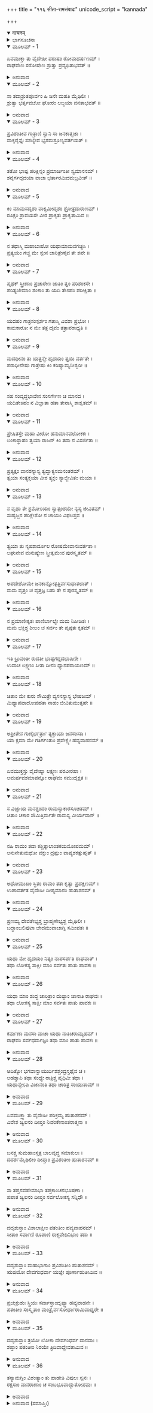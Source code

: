 +++
title = "११६ सीता-रामसंवादः"
unicode_script = "kannada"

+++
<details open><summary>वाचनम्</summary>

<div class="audioEmbed"  caption="श्रीराम-हरिसीताराममूर्ति-घनपाठिभ्यां वचनम्" src="https://archive.org/download/Ramayana-recitation-Sriram-harisItArAmamUrti-Ghanapaati-v2/Kanda_6/Kanda_6_YK-116-Seetha_s_taunting_reply_to_Rama_0.mp3"></div>
</details>



<details><summary>ಭಾಗಸೂಚನಾ</summary>

ಸೀತೆಯು ಶ್ರೀರಾಮನಿಗೆ ನಿಂದಾಪೂರ್ವಕ ಉತ್ತರಕೊಟ್ಟು, ತನ್ನ ಸತೀತ್ವವನ್ನು ಸಿದ್ಧಪಡಿಸಲು  ಅಗ್ನಿಯಲ್ಲಿ ಪ್ರವೇಶಿಸಿದುದು
</details>

<details open><summary>ಮೂಲಮ್ - 1</summary>

ಏವಮುಕ್ತಾ ತು ವೈದೇಹೀ ಪರುಷಂ ರೋಮಹರ್ಷಣಮ್ ।  
ರಾಘವೇಣ ಸರೋಷೇಣ ಶ್ರುತ್ವಾ ಪ್ರವ್ಯಥಿತಾಭವತ್ ॥
</details>

<details><summary>ಅನುವಾದ</summary>

ಶ್ರೀರಾಮನು ರೋಷಗೊಂಡು ಹೇಳಿದ ಅತಿ ಕಠೋರವೂ, ಮೈನವಿರೇಳಿಸುವಂತಹ ಮಾತುಗಳನ್ನು ಕೇಳಿದಾಗ ವಿದೇಹ ಕುಮಾರೀ ಸೀತೆಯ ಮನಸ್ಸಿನಲ್ಲಿ ಅತ್ಯಂತ ದುಃಖವಾಯಿತು.॥1॥
</details>

<details open><summary>ಮೂಲಮ್ - 2</summary>

ಸಾ ತದಾಶ್ರುತಪೂರ್ವಂ ಹಿ  ಜನೇ ಮಹತಿ ಮೈಥಿಲೀ ।  
ಶ್ರುತ್ವಾ ಭರ್ತೃವಚೋ ಘೋರಂ ಲಜ್ಜಯಾ ವನತಾಭವತ್ ॥
</details>

<details><summary>ಅನುವಾದ</summary>

ಇಷ್ಟು ದೊಡ್ಡ ಜನಸಮುದಾಯದಲ್ಲಿ ಹಿಂದೆ ಎಂದೂ ಕೇಳದಿರುವ ತನ್ನ ಸ್ವಾಮಿಯು ಹೇಳಿದ ಭಯಂಕರ ಮಾತನ್ನು ಕೇಳಿ ಮಿಥಿಲೇಶಕುಮಾರಿ ಲಜ್ಜೆಯಿಂದ ತಲೆ ತಗ್ಗಿಸಿದಳು.॥2॥
</details>

<details open><summary>ಮೂಲಮ್ - 3</summary>

ಪ್ರವಿಶಂತೀವ ಗಾತ್ರಾಣಿ ಸ್ವಾನಿ ಸಾ ಜನಕಾತ್ಮಜಾ ।  
ವಾಕ್ಶರೈಸ್ತೈಃ ಸಶಲ್ಯೇವ ಭೃಶಮಶ್ರೂಣ್ಯವರ್ತಯತ್ ॥
</details>

<details><summary>ಅನುವಾದ</summary>

ಆ ವಾಗ್ಬಾಣಗಳಿಂದ ಪೀಡಿತಳಾದ ಜನಕಕಿಶೋರೀ ತನ್ನ ಅಂಗಾಂಗಳಲ್ಲೇ ಹುದುಗಿಹೋದಳು. ಆಕೆಯ ಕಣ್ಣುಗಳಿಂದ ಧಾರಾಕಾರವಾಗಿ ಕಂಬನಿ ಹರಿಯಿತು.॥3॥
</details>

<details open><summary>ಮೂಲಮ್ - 4</summary>

ತತೋ ಭಾಷ್ಪ ಪರಿಕ್ಲಿನ್ನಂ ಪ್ರಮಾರ್ಜಂತೀ ಸ್ವಮಾನನಮ್ ।  
ಶನೈರ್ಗದ್ಗದಯಾ ವಾಚಾ ಭರ್ತಾರಮಿದಮಬ್ರವೀತ್ ॥
</details>

<details><summary>ಅನುವಾದ</summary>

ಕಂಬನಿಗಳಿಂದ ನೆನೆದ ತನ್ನ ಮುಖವನ್ನು ಸೆರಗಿನಿಂದ ಒರೆಸಿಕೊಳ್ಳುತ್ತಾ ಅವಳು ನಿಧಾನವಾಗಿ ಗದ್ಗದಿತ ವಾಣಿಯಿಂದ ತನ್ನ ಪತಿಯಲ್ಲಿ ಹೀಗೆ ಹೇಳಿದಳು.॥4॥
</details>

<details open><summary>ಮೂಲಮ್ - 5</summary>

ಕಿಂ ಮಾಮಸದೃಶಂ ವಾಕ್ಯಮೀದೃಶಂ ಶ್ರೋತ್ರದಾರುಣಮ್ ।  
ರೂಕ್ಷಂ ಶ್ರಾವಯಸೇ ವೀರ ಪ್ರಾಕೃತಃ ಪ್ರಾಕೃತಾಮಿವ ॥
</details>

<details><summary>ಅನುವಾದ</summary>

ವೀರನೇ! ಇಂತಹ ಕಠೋರ, ಅನುಚಿತ, ಕರ್ಣಕರ್ಕಶ, ಒಣಮಾತುಗಳನ್ನು ನೀವು ನನಗೆ ಏಕೆ ಹೇಳುತ್ತಿರುವಿರಿ? ಯಾವನಾದರೂ ಕೀಳಾದ ಮನುಷ್ಯನು ಸಂಸ್ಕಾರ ಹೀನಳಾದ ಸ್ತ್ರೀಯಲ್ಲಿಯೂ ಹೇಳಲು ಯೋಗ್ಯವಲ್ಲದ ಮಾತುಗಳನ್ನು ಹೇಳುತ್ತಿರುವಿರಲ್ಲ ಏಕೆ.॥5॥
</details>

<details open><summary>ಮೂಲಮ್ - 6</summary>

ನ ತಥಾಸ್ಮಿ ಮಹಾಬಾಹೋ ಯಥಾಮಾಮವಗಚ್ಛಸಿ ।  
ಪ್ರತ್ಯಯಂ ಗಚ್ಚ ಮೇ ಸ್ವೇನ ಚಾರಿತ್ರೇಣೈವ ತೇ ಶಪೇ ॥
</details>

<details><summary>ಅನುವಾದ</summary>

ಮಹಾಬಾಹೋ! ನೀವು ನನ್ನನ್ನು ಈಗ ತಿಳಿಯುವಂತೆ ನಾನಿಲ್ಲ. ನನ್ನ ಮೇಲೆ ವಿಶ್ವಾಸವಿಡಿರಿ. ನಾನು ನನ್ನ ಸದಾಚಾರದ ಮೇಲೆ ಆಣೆಯಿಟ್ಟು ಹೇಳುತ್ತೇನೆ. ನಾನು ಸಂದೇಹಪಡಲು ಯೋಗ್ಯಳಾಗಿಲ್ಲ.॥6॥
</details>

<details open><summary>ಮೂಲಮ್ - 7</summary>

ಪೃಥಕ್ ಸ್ತ್ರೀಣಾಂ ಪ್ರಚಾರೇಣ ಜಾತಿಂ ತ್ವಂ ಪರಿಶಂಕಸೇ ।  
ಪರಿತ್ಯಜೇಮಾಂ ಶಂಕಾಂ ತು ಯದಿ ತೇಽಹಂ ಪರೀಕ್ಷಿತಾ ॥
</details>

<details><summary>ಅನುವಾದ</summary>

ಅಸಭ್ಯ ಸ್ತ್ರೀಯರ ಆಚರಣೆಯನ್ನೇ ನೋಡಿ, ನೀನು ಸೀಜಾತಿಯನ್ನೇ ಸಂಶಯ ದೃಷ್ಟಿಯಿಂದ ನೋಡುವುದು ಉಚಿತವಲ್ಲ. ನೀವು ನನ್ನನ್ನು ಚೆನ್ನಾಗಿ ಪರೀಕ್ಷಿಸಿದ್ದರೆ, ನಿಮ್ಮ ಸಂದೇಹವನ್ನು ಮನಸ್ಸಿನಿಂದ ತೆಗೆದು ಹಾಕಿ.॥7॥
</details>

<details open><summary>ಮೂಲಮ್ - 8</summary>

ಯದಹಂ ಗಾತ್ರಸಂಸ್ಪರ್ಶಂ ಗತಾಸ್ಮಿ ವಿವಶಾ ಪ್ರಭೋ ।  
ಕಾಮಕಾರೋ ನ ಮೇ ತತ್ರ ದೈವಂ ತತ್ರಾಪರಾಧ್ಯತಿ ॥
</details>

<details><summary>ಅನುವಾದ</summary>

ಪ್ರಭೋ! ರಾವಣನ ಶರೀರಕ್ಕೆ ನನ್ನ ಶರೀರದ ಸ್ಪರ್ಶವಾದುದು ನನ್ನ ವಿವಶತೆಯೇ ಕಾರಣವಾಗಿದೆ. ನಾನು ಸ್ವೇಚ್ಛೆಯಿಂದ ಹೀಗೆ ಮಾಡಿರಲಿಲ್ಲ. ಇದರಲ್ಲಿ ನನ್ನ ದುರ್ಭಾಗ್ಯದ್ದೇ ದೋಷವಾಗಿದೆ.॥8॥
</details>

<details open><summary>ಮೂಲಮ್ - 9</summary>

ಮದಧೀನಂ ತು ಯತ್ತನ್ಮೇ ಹೃದಯಂ ತ್ವಯಿ ವರ್ತತೇ ।  
ಪರಾಧೀನೇಷು ಗಾತ್ರೇಷು ಕಿಂ ಕರಿಷ್ಯಾಮ್ಯನೀಶ್ವರೀ ॥
</details>

<details><summary>ಅನುವಾದ</summary>

ನನ್ನ ಅಧೀನದಲ್ಲಿರುವ ನನ್ನ ಹೃದಯ ಸದಾ ನಿಮ್ಮಲ್ಲೇ ನೆಲೆಗೊಂಡಿತ್ತು. (ಅದರಮೇಲೆ ಬೇರೆ ಯಾರೂ ಅಧಿಕಾರ ನಡೆಸಲಾರರು) ಆದರೂ ನನ್ನ ಶರೀರ ಪರಾಧೀನವಾಗಿತ್ತು. ಅದನ್ನು ಬೇರೆಯವರು ಸ್ಪರ್ಶಿಸಿದರೆ ವಿವಶಳಾದ ಅಬಲೆಯಾದ ನಾನು ಏನು ಮಾಡಬಲ್ಲೆ.॥9॥
</details>

<details open><summary>ಮೂಲಮ್ - 10</summary>

ಸಹ ಸಂವೃದ್ಧಭಾವೇನ ಸಂಸರ್ಗೇಣ ಚ ಮಾನದ ।  
ಯದಿತೇಽಹಂ ನ ವಿಜ್ಞಾತಾ ಹತಾ ತೇನಾಸ್ಮಿ ಶಾಶ್ವತಮ್ ॥
</details>

<details><summary>ಅನುವಾದ</summary>

ಇತರರಿಗೆ ಮಾನಕೊಡುವ ಪ್ರಾಣನಾಥನೇ! ನಮ್ಮಿಬ್ಬರ ಪರಸ್ಪರ ಅನುರಾಗವು ದಿನೇ ದಿನೇ ಹೆಚ್ಚುತ್ತಲೇ ಇತ್ತು. ನಾವಿಬ್ಬರೂ ಜೊತೆ ಜೊತೆಯಲ್ಲೇ ಇದ್ದೆವು. ಹೀಗಿದ್ದರೂ ನೀವು ನನ್ನನ್ನು ಚೆನ್ನಾಗಿ ತಿಳಿಯದಿದ್ದರೆ ನಾನು ಶಾಶ್ವತವಾಗಿ ಸತ್ತು ಹೋದಂತೆಯೇ ಸರಿ.॥10॥
</details>

<details open><summary>ಮೂಲಮ್ - 11</summary>

ಪ್ರೇಷಿತಸ್ತೇ ಮಹಾ ವೀರೋ ಹನುಮಾನವಲೋಕಕಃ ।  
ಲಂಕಾಸ್ಥಾಹಂ ತ್ವಯಾ ರಾಜನ್ ಕಿಂ ತದಾ ನ ವಿಸರ್ಜಿತಾ ॥
</details>

<details><summary>ಅನುವಾದ</summary>

ಮಹಾರಾಜರೇ! ಲಂಕೆಗೆ ನನ್ನನ್ನು ನೋಡಲು ನೀವು ಮಹಾವೀರ ಹನುಮಂತನನ್ನು ಕಳಿಸಿಕೊಟ್ಟಾಗಲೇ ನನ್ನನ್ನು ಏಕೆ ತ್ಯಜಿಸಲಿಲ್ಲ.॥11॥
</details>

<details open><summary>ಮೂಲಮ್ - 12</summary>

ಪ್ರತ್ಯಕ್ಷಂ ವಾನರಸ್ಯಾಸ್ಯ ತ್ವದ್ವಾಕ್ಯಸಮನಂತರಮ್ ।  
ತ್ವಯಾ ಸಂತ್ಯಕ್ತಯಾ ವೀರ ತ್ಯಕ್ತಂ ಸ್ಯಾಜ್ಜೀವಿತಂ ಮಯಾ ॥
</details>

<details><summary>ಅನುವಾದ</summary>

ಆಗ ವಾನರವೀರ ಹನುಮಂತನ ಮುಖದಿಂದ ನೀವು ತ್ಯಜಿಸಿದ ಮಾತನ್ನು ಕೇಳಿ ಕೂಡಲೇ ಅವನ ಮುಂದೆಯೇ ನಾನು ನನ್ನ ಪ್ರಾಣಗಳನ್ನು ತ್ಯಜಿಸಿಬಿಡುತ್ತಿದೆ.॥12॥
</details>

<details open><summary>ಮೂಲಮ್ - 13</summary>

ನ ವೃಥಾ ತೇ ಶ್ರಮೋಽಯಂ ಸ್ಯಾತ್ಸಂಶಯೇ ನ್ಯಸ್ಯ ಜೀವಿತಮ್ ।  
ಸುಹೃಜ್ಜನ ಪರಿಕ್ಲೇಶೋ ನ ಚಾಯಂ ವಿಫಲಸ್ತವ ॥
</details>

<details><summary>ಅನುವಾದ</summary>

ಮತ್ತೆ ಹೀಗೆ ತನ್ನ ಜೀವನವನ್ನು ಸಂಕಟಕ್ಕೊಡ್ಡಿ ನಿಮಗೆ ಯುದ್ಧಾದಿ ವ್ಯರ್ಥ ಪರಿಶ್ರಮ ಮಾಡಬೇಕಾಗಿರಲಿಲ್ಲ ಹಾಗೂ ನಿಮ್ಮ ಈ ಮಿತ್ರರೂ ಕೂಡ ಅಕಾರಣವಾಗಿ ಕಷ್ಟಪಡುತ್ತಿರಲಿಲ್ಲ.॥13॥
</details>

<details open><summary>ಮೂಲಮ್ - 14</summary>

ತ್ವಯಾ ತು ನೃಪಶಾರ್ದೂಲ ರೋಷಮೇವಾನುವರ್ತತಾ ।  
ಲಘುನೇವ ಮನುಷ್ಯೇಣ ಸ್ತ್ರೀತ್ವಮೇವ ಪುರಸ್ಕೃತಮ್ ॥
</details>

<details><summary>ಅನುವಾದ</summary>

ನೃಪಶ್ರೇಷ್ಠನೇ! ಕೋಪವನ್ನೇ ಅನುಸರಿಸುತ್ತಿರುವ ನೀವು ಪಾಮರನಾದ ಮನುಷ್ಯನಂತೆ ಸಾಧಾರಣ ಸ್ತ್ರೀಯೊಬ್ಬಳ ಚಾಪಲ್ಯವನ್ನೇ ಪುರಸ್ಕರಿಸುತ್ತಿರುವಿರಲ್ಲ.॥14॥
</details>

<details open><summary>ಮೂಲಮ್ - 15</summary>

ಅಪದೇಶೋಮೇ  ಜನಕಾನ್ನೋತ್ಪತ್ತಿರ್ವಸುಧಾತಲಾತ್ ।  
ಮಮ ವೃತ್ತಂ ಚ ವೃತ್ತಜ್ಞ ಬಹು ತೇ ನ ಪುರಸ್ಕೃತಮ್ ॥
</details>

<details><summary>ಅನುವಾದ</summary>

ಸದಾಚಾರವನ್ನು ತಿಳಿದಿರುವವನೇ! ಯಜ್ಞಭೂಮಿಯಲ್ಲಿ ನಾನು ಜನಕನಿಗೆ ದೊರೆತ ಕಾರಣ ನಾನು ಜಾನಕಿ ಎಂಬ ಹೆಸರನ್ನು ಪಡೆದಿದ್ದೇನೆ. ವಾಸ್ತವವಾಗಿ ನಾನು ಭೂಮಿಯಿಂದ ಹುಟ್ಟಿದವಳು. ಅಯೋನಿಜೆ. ಮಾನವ ಜಾತಿಗಿಂತಲೂ ವಿಲಕ್ಷಣವಾಗಿ ಹುಟ್ಟಿದವಳು. ಅಂತೆಯೇ ನನ್ನ ಚಾರಿತ್ರ್ಯವೂ ವಿಲಕ್ಷಣವಾದುದು, ದಿವ್ಯವಾದುದು. ಇದ್ಯಾವುದನ್ನು ನೀನು ಪುರಸ್ಕರಿಸುತ್ತಿಲ್ಲವಲ್ಲ.॥15॥
</details>

<details open><summary>ಮೂಲಮ್ - 16</summary>

ನ ಪ್ರಮಾಣೀಕೃತಃ ಪಾಣಿರ್ಬಾಲ್ಯೇ ಮಮ ನಿಪೀಡಿತಃ ।  
ಮಮ ಭಕ್ತಿಶ್ಚ ಶೀಲಂ ಚ ಸರ್ವಂ ತೇ ಪೃಷ್ಠತಃ ಕೃತಮ್ ॥
</details>

<details><summary>ಅನುವಾದ</summary>

ಬಾಲ್ಯದಲ್ಲೇ ನೀವು ನನ್ನ ಪಾಣಿಗ್ರಹಣ ಮಾಡಿದಿರಿ, ಇದರ ಕಡೆಗೂ ಗಮನಕೊಡಲಿಲ್ಲ. ನಿಮ್ಮ ಕುರಿತು ನನ್ನ ಹೃದಯದಲ್ಲಿ ಭಕ್ತಿ, ನನ್ನಲ್ಲಿರುವ ಶೀಲ ಇವೆಲ್ಲವನ್ನು ಹಿಂದೆ ತಳ್ಳಿ, ಒಮ್ಮೆಲೇ ಮರೆತುಬಿಟ್ಟಿರಿ.॥16॥
</details>

<details open><summary>ಮೂಲಮ್ - 17</summary>

ಇತಿ ಬ್ರುವಂತೀ ರುದತೀ ಭಾಷ್ಪಗದ್ಗದಭಾಷಿಣೀ ।  
ಉವಾಚ ಲಕ್ಷ್ಮಣಂ ಸೀತಾ ದೀನಂ ಧ್ಯಾನಪರಾಯಣಮ್ ॥
</details>

<details><summary>ಅನುವಾದ</summary>

ಇಷ್ಟು ಹೇಳುತ್ತಾ-ಹೇಳುತ್ತಾ ಸೀತೆಯ ಗಂಟಲು ಕಟ್ಟಿಕೊಂಡಿತು. ಅವಳು ಅಳುತ್ತಾ ಕಣ್ಣೀರು ಸುರಿಸುತ್ತಾ, ದುಃಖಿತನಾಗಿ ಹಾಗೂ ಚಿಂತಾಮಗ್ನನಾಗಿ ಕುಳಿತಿರುವ ಲಕ್ಷ್ಮಣನಲ್ಲಿ ಗದ್ಗದಿತಳಾಗಿ ನುಡಿದಳು.॥17॥
</details>

<details open><summary>ಮೂಲಮ್ - 18</summary>

ಚಿತಾಂ ಮೇ ಕುರು ಸೌಮಿತ್ರೇ ವ್ಯಸನಸ್ಯಾಸ್ಯ ಭೇಷಜಮ್ ।  
ಮಿಥ್ಯಾಪವಾದೋಪಹತಾ ನಾಹಂ ಜೀವಿತುಮುತ್ಸಹೇ ॥
</details>

<details><summary>ಅನುವಾದ</summary>

ಸುಮಿತ್ರಾನಂದನ! ನನಗಾಗಿ ಚಿತೆಯನ್ನು ರಚಿಸು. ನನ್ನ ದುಃಖಕ್ಕೆ ಇದೇ ಮದ್ದಾಗಿದೆ. ಮಿಥ್ಯಾ ಕಲಂಕದಿಂದ ಕಳಂಕಿತಳಾಗಿ ನಾನು ಬದುಕಿರಲಾರೆ.॥18॥
</details>

<details open><summary>ಮೂಲಮ್ - 19</summary>

ಅಪ್ರೀತೇನ ಗುಣೈರ್ಭರ್ತ್ರಾ ತ್ಯಕ್ತಾಯಾ ಜನಸಂಸದಿ ।  
ಯಾ ಕ್ಷಮಾ ಮೇ ಗತಿರ್ಗಂತುಂ ಪ್ರವೇಕ್ಷ್ಯೇ ಹವ್ಯವಾಹನಮ್ ॥
</details>

<details><summary>ಅನುವಾದ</summary>

ನನ್ನ ಸ್ವಾಮಿ ನನ್ನ ಗುಣಗಳಿಂದ ಪ್ರಸನ್ನನಾಗಿಲ್ಲ. ಇವರು ತುಂಬಿದ ಸಭೆಯಲ್ಲಿ ನನ್ನನ್ನು ಪರಿತ್ಯಜಿಸಿದರು. ಇಂತಹ ಸ್ಥಿತಿಯಲ್ಲಿ ನನಗೆ ಉಚಿತವಾದ ಮಾರ್ಗದಲ್ಲಿ ನಡೆಯಲ್ಲಿ ನಾನು ಅಗ್ನಿಪ್ರವೇಶ ಮಾಡುವೆನು.॥19॥
</details>

<details open><summary>ಮೂಲಮ್ - 20</summary>

ಏವಮುಕ್ತಸ್ತು ವೈದೇಹ್ಯಾ ಲಕ್ಷ್ಮಣಃ ಪರವೀರಹಾ ।  
ಅಮರ್ಷವಶಮಾಪನ್ನೋ ರಾಘವಂ ಸಮುದೈಕ್ಷತ ॥
</details>

<details><summary>ಅನುವಾದ</summary>

ವಿದೇಹನಂದಿನಿಯು ಹೀಗೆ ಹೇಳಿದಾಗ ಶತ್ರುವೀರರನ್ನು ಸಂಹರಿಸುವ ಲಕ್ಷ್ಮಣನು ಕ್ರೋಧಾ ವಿಷ್ಟನಾಗಿ ಶ್ರೀರಾಮಚಂದ್ರನ ಕಡೆಗೆ ನೋಡಿದನು. (ಸೀತೆಯ ಆ ಅಪಮಾನವನ್ನು ಅವನಿಂದ ಸಹಿಸಲಾಗಲಿಲ್ಲ..॥20॥
</details>

<details open><summary>ಮೂಲಮ್ - 21</summary>

ಸ ವಿಜ್ಞಾಯ ಮನಶ್ಛಂದಂ ರಾಮಸ್ಯಾಕಾರಸೂಚಿತಮ್ ।  
ಚಿತಾಂ ಚಕಾರ ಸೌಮಿತ್ರಿರ್ಮತೇ ರಾಮಸ್ಯ ವೀರ್ಯವಾನ್ ॥
</details>

<details><summary>ಅನುವಾದ</summary>

ಆದರೆ ಶ್ರೀರಾಮನ ಮುಖಭಾವದಿಂದಲೇ ಅವನ ಹಾರ್ದಿಕ ಅಭಿಪ್ರಾಯವನ್ನು ತಿಳಿದ ಸೌಮಿತ್ರಿಯು ಅವನ ಸಮ್ಮತಿಯಿಂದಲೇ ಚಿತೆಯನ್ನು ಸಿದ್ಧಪಡಿಸಿದನು.॥21॥
</details>

<details open><summary>ಮೂಲಮ್ - 22</summary>

ನಹಿ ರಾಮಂ ತದಾ ಕಶ್ಚಿತ್ಕಾಲಾಂತಕಯಮೋಪಮಮ್ ।  
ಅನುನೇತುಮಥೋ ವಕ್ತುಂ ದ್ರಷ್ಟುಂ ವಾಪ್ಯಶಕತ್ಸುಹೃತ್ ॥
</details>

<details><summary>ಅನುವಾದ</summary>

ಆಗ ಶ್ರೀರಾಮನು ಪ್ರಳಯಕಾಲದ ಸಂಹಾರಕಾರೀ ಯಮ ರಾಜನಂತೆ ಜನರ ಮನಸ್ಸಿನಲ್ಲಿ ಭಯವನ್ನುಂಟುಮಾಡುತ್ತಿದ್ದನು. ಅವನ ಯಾವ ಮಿತ್ರನೂ ಕೂಡ ಅವನನ್ನು ಸಮಜಾಯಿಸಲು, ಏನಾದರೂ ಹೇಳಲು, ಅಥವಾ ಅವನ ಕಡೆಗೆ ನೋಡುವುದಕ್ಕೂ ಸಾಹಸ ಮಾಡದಾದರು.॥22॥
</details>

<details open><summary>ಮೂಲಮ್ - 23</summary>

ಅಧೋಮುಖಂ ಸ್ಥಿತಂ ರಾಮಂ ತತಃ ಕೃತ್ವಾ ಪ್ರದಕ್ಷಿಣಮ್ ।  
ಉಪಾವರ್ತತ ವೈದೇಹೀ ದೀಪ್ಯಮಾನಂ ಹುತಾಶನಮ್ ॥
</details>

<details><summary>ಅನುವಾದ</summary>

ಭಗವಾನ್ ಶ್ರೀರಾಮನು ತಲೆ ತಗ್ಗಿಸಿ ನಿಂತಿದ್ದನು. ಅದೇ ಸ್ಥಿತಿಯಲ್ಲಿ ಸೀತೆಯು ಅವನಿಗೆ ಪ್ರದಕ್ಷಿಣೆ ಬಂದು, ಬಳಿಕ ಪ್ರಜ್ವಲಿತ ಅಗ್ನಿಯ ಬಳಿಗೆ ನಡೆದಳು.॥23॥
</details>

<details open><summary>ಮೂಲಮ್ - 24</summary>

ಪ್ರಣಮ್ಯ ದೇವತೇಭ್ಯಶ್ಚ ಬ್ರಾಹ್ಮಣೇಭ್ಯಶ್ಚ ಮೈಥಿಲೀ ।  
ಬದ್ಧಾಂಜಲಿಪುಟಾ ಚೇದಮುವಾಚಾಗ್ನಿ ಸಮೀಪತಃ ॥
</details>

<details><summary>ಅನುವಾದ</summary>

ಅಲ್ಲಿ ದೇವತೆಗಳಿಗೆ, ಬ್ರಾಹ್ಮಣರಿಗೆ ನಮಸ್ಕಾರ ಮಾಡಿ ಮಿಥಿಲೇಶ ಕುಮಾರಿಯು ಕೈಮುಗಿದುಕೊಂಡು ಯಜ್ಞನಾರಾಯಣರಲ್ಲಿ ಹೀಗೆ ಪ್ರಾರ್ಥಿಸಿದಳು.॥24॥
</details>

<details open><summary>ಮೂಲಮ್ - 25</summary>

ಯಥಾ ಮೇ ಹೃದಯಂ ನಿತ್ಯಂ ನಾಪಸರ್ಪತಿ ರಾಘವಾತ್ ।  
ತಥಾ ಲೋಕಸ್ಯ ಸಾಕ್ಷೀ ಮಾಂ ಸರ್ವತಃ ಪಾತು ಪಾವಕಃ ॥
</details>

<details><summary>ಅನುವಾದ</summary>

ನನ್ನ ಹೃದಯ ಎಂದೂ ಒಂದು ಕ್ಷಣವಾದರೂ ಶ್ರೀರಘುನಾಥನಿಂದ ದೂರವಾಗದಿದ್ದರೆ ಸಮಸ್ತ ಜಗತ್ತಿನ ಸಾಕ್ಷಿ ಅಗ್ನಿದೇವನೇ ನನ್ನನ್ನು ರಕ್ಷಿಸು.॥25॥
</details>

<details open><summary>ಮೂಲಮ್ - 26</summary>

ಯಥಾ ಮಾಂ ಶುದ್ಧ ಚಾರಿತ್ರಾಂ ದುಷ್ಟಾಂ ಜಾನಾತಿ ರಾಘವಃ ।  
ತಥಾ ಲೋಕಸ್ಯ ಸಾಕ್ಷೀ ಮಾಂ ಸರ್ವತಃ ಪಾತು ಪಾವಕಃ ॥
</details>

<details><summary>ಅನುವಾದ</summary>

ಶ್ರೀರಾಮನು ಭಾವಿಸಿರುವಂತೆ ನಾನು ದೂಷಿತ ಳಾಗಿರದೆ ಶುದ್ಧಚಾರಿತ್ರ್ಯವುಳ್ಳವಳಾಗಿದ್ದರೆ ಲೋಕಸಾಕ್ಷಿಯಾದ ಅಗ್ನಿದೇವನು ನನ್ನನ್ನು ಸರ್ವರೀತಿಗಳಲ್ಲಿ ರಕ್ಷಿಸಲಿ.॥26॥
</details>

<details open><summary>ಮೂಲಮ್ - 27</summary>

ಕರ್ಮಣಾ ಮನಸಾ ವಾಚಾ ಯಥಾ ನಾತಿಚರಾಮ್ಯಹಮ್ ।  
ರಾಘವಂ ಸರ್ವಧರ್ಮಜ್ಞಂ ತಥಾ ಮಾಂ ಪಾತು ಪಾವಕಃ ॥
</details>

<details><summary>ಅನುವಾದ</summary>

ನಾನು ಮನಸ್ಸು, ವಾಣಿ, ಕ್ರಿಯೆಯಿಂದ ಎಂದಿಗೂ ಧರ್ಮಜ್ಞ ಶ್ರೀರಘುನಾಥನನ್ನು ಅತಿಕ್ರಮಿಸಲಿಲ್ಲವಾದರೆ ಅಗ್ನಿದೇವನೇ ನನ್ನನ್ನು ರಕ್ಷಿಸು.॥27॥
</details>

<details open><summary>ಮೂಲಮ್ - 28</summary>

ಆದಿತ್ಯೋ ಭಗವಾನ್ವಾಯುರ್ದಿಶಶ್ಚಂದ್ರಸ್ತಥೈವ ಚ ।  
ಅಹಶ್ಚಾಪಿ ತಥಾ ಸಂಧ್ಯೇ ರಾತ್ರಿಶ್ಚ ಪೃಥಿವೀ ತಥಾ ।  
ಯಥಾನ್ಯೇಽಪಿ ವಿಜಾನಂತಿ ತಥಾ ಚಾರಿತ್ರ ಸಂಯುತಾಮ್ ॥
</details>

<details><summary>ಅನುವಾದ</summary>

ಭಗವಾನ್ ಸೂರ್ಯ, ವಾಯು, ದಿಕ್ಕುಗಳು, ಚಂದ್ರ, ಹಗಲು, ರಾತ್ರೆ, ಎರಡೂ ಸಂಧ್ಯೆಗಳು, ಪೃಥಿವಿದೇವಿ ಹಾಗೂ ಇತರ ದೇವತೆಗಳೂ ಕೂಡ ನಾನು ಶುದ್ಧಚಾರಿತ್ರ್ಯವುಳ್ಳವಳೆಂದು ತಿಳಿದಿದ್ದರೆ ಅಗ್ನಿದೇವನು ನನ್ನನ್ನು ಎಲ್ಲ ರೀತಿಯಿಂದ ರಕ್ಷಿಸಲಿ.॥28॥
</details>

<details open><summary>ಮೂಲಮ್ - 29</summary>

ಏವಮುಕ್ತ್ವಾ ತು ವೈದೇಹೀ ಪರಿಕ್ರಮ್ಯ ಹುತಾಶನಮ್ ।  
ವಿವೇಶ ಜ್ವಲನಂ ದೀಪ್ತಂ ನಿಃಶಂಕೇನಾಂತರಾತ್ಮನಾ ॥
</details>

<details><summary>ಅನುವಾದ</summary>

ಹೀಗೆ ಹೇಳಿ ವೈದೇಹಿಯು ಅಗ್ನಿದೇವನಿಗೆ ಪ್ರದಕ್ಷಣೆ ಮಾಡಿ, ನಿಃಶಂಕವಾದ ಮನಸ್ಸಿನಿಂದ ಆ ಪ್ರಜ್ವಲಿತ ಅಗ್ನಿಯಲ್ಲಿ ಪ್ರವೇಶಿಸಿದಳು.॥29॥
</details>

<details open><summary>ಮೂಲಮ್ - 30</summary>

ಜನಶ್ಚ ಸುಮಹಾಂಸ್ತತ್ರ ಬಾಲವೃದ್ಧ ಸಮಾಕುಲಃ ।  
ದದರ್ಶಮೈಥಿಲೀಂ ದೀಪ್ತಾಂ ಪ್ರವಿಶಂತೀಂ ಹುತಾಶನಮ್ ॥
</details>

<details><summary>ಅನುವಾದ</summary>

ಬಾಲಕರು, ವೃದ್ಧರೂ ತುಂಬಿದ ಅಲ್ಲಿಯ ಮಹಾ ಜನಸಮುದಾಯವು ಆ ದೀಪ್ತಿಮತಿ ಸೀತೆಯು ಉರಿಯುವ ಅಗ್ನಿಯನ್ನು ಪ್ರವೇಶಿಸಿದುದನ್ನು ನೋಡಿದರು.॥30॥
</details>

<details open><summary>ಮೂಲಮ್ - 31</summary>

ಸಾ ತಪ್ತನವಹೇಮಾಭಾ ತಪ್ತಕಾಂಚನಭೂಷಣಾ ।  
ಪಪಾತ ಜ್ವಲನಂ ದೀಪ್ತಂ ಸರ್ವಲೋಕಸ್ಯ ಸನ್ನಿಧೌ ॥
</details>

<details><summary>ಅನುವಾದ</summary>

ಪುಟಕ್ಕೆ ಹಾಕಿದ ಚಿನ್ನದಂತೆ ಕಾಂತಿಯುಳ್ಳ ಸೀತೆಯು, ಶುದ್ಧಗೊಳಿಸಿದ ಚಿನ್ನದ ಆಭರಣಗಳನ್ನು ಧರಿಸಿದ್ದ ಆಕೆಯು ಎಲ್ಲ ಜನರು ಹತ್ತಿರದಿಂದ ನೋಡುನೋಡುತ್ತಾ ಆ ಉರಿಯುವ ಅಗ್ನಿಯಲ್ಲಿ ಹಾರಿದಳು.॥31॥
</details>

<details open><summary>ಮೂಲಮ್ - 32</summary>

ದದೃಶುಸ್ತಾಂ ವಿಶಾಲಾಕ್ಷೀಂ ಪತಂತೀಂ ಹವ್ಯವಾಹನಮ್ ।  
ಸೀತಾಂ ಸರ್ವಾಣಿ ರೂಪಾಣಿ ರುಕ್ಮವೇದಿನಿಭಾಂ ತದಾ ॥
</details>

<details><summary>ಅನುವಾದ</summary>

ಸ್ವರ್ಣನಿರ್ಮಿತ ವೇದಿಯಂತೆ ಕಾಂತಿಯುಳ್ಳ ವಿಶಾಲಲೋಚನೆ ಸೀತಾದೇವಿಯು ಅಗ್ನಿಯಲ್ಲಿ ಬೀಳುತ್ತಿರುವುದನ್ನು ಆಗ ಸಮಸ್ತ ಪ್ರಾಣಿಗಳು ನೋಡಿದರು.॥32॥
</details>

<details open><summary>ಮೂಲಮ್ - 33</summary>

ದದೃಶುಸ್ತಾಂ ಮಹಾಭಾಗಾಂ ಪ್ರವಿಶಂತೀಂ ಹುತಾಶನಮ್ ।  
ಋಷಯೋ ದೇವಗಂಧರ್ವಾ ಯಜ್ಞೇ ಪೂರ್ಣಾಹುತೀಮಿವ ॥
</details>

<details><summary>ಅನುವಾದ</summary>

ಯಜ್ಞದಲ್ಲಿ ಪೂರ್ಣಾಹುತಿಯು ಅಗ್ನಿಯಲ್ಲಿ ಬೀಳುವಂತೆ ಮಹಾಭಾಗಾ ಸೀತೆಯು ಪ್ರಜ್ವಲಿತ ಅಗ್ನಿಯನ್ನು ಪ್ರವೇಶಿಸುವುದನ್ನು ಋಷಿಗಳು, ದೇವತೆಗಳು, ಗಂಧರ್ವರೂ ನೋಡಿದರು.॥33॥
</details>

<details open><summary>ಮೂಲಮ್ - 34</summary>

ಪ್ರಚುಕ್ರುಶುಃ ಸ್ತ್ರಿಯಃ ಸರ್ವಾಸ್ತಾಂದೃಷ್ಟ್ವಾ ಹವ್ಯವಾಹನೇ ।  
ಪತಂತೀಂ ಸಂಸ್ಕೃತಾಂ ಮಂತ್ರೈರ್ವಸೋರ್ಧಾರಾಮಿವಾಧ್ವರೇ ॥
</details>

<details><summary>ಅನುವಾದ</summary>

ಯಜ್ಞದಲ್ಲಿ ಮಂತ್ರಗಳಿಂದ ಸಂಸ್ಕೃತವಾದ ವಸೋರ್ಧಾರೆಯು ಯಜ್ಞನಾರಾಯಣನಲ್ಲಿ ಬೀಳುವಂತೆ ದಿವ್ಯಆಭೂಷಣಗಳಿಂದ ಅಲಂಕೃತ ಸೀತೆಯು ಬೆಂಕಿಗೆ ಬೀಳುವುದನ್ನು ನೋಡಿ ಅಲ್ಲಿಗೆ ಬಂದಿರುವ ಎಲ್ಲ ಸ್ತ್ರೀಯರು ಕೂಗಿಕೊಂಡರು.॥34॥
</details>

<details open><summary>ಮೂಲಮ್ - 35</summary>

ದದೃಶುಸ್ತಾಂ ತ್ರಯೋ ಲೋಕಾ ದೇವಗಂಧರ್ವ ದಾನವಾಃ ।  
ಶಪ್ತಾಂ ಪತಂತೀಂ ನಿರಯೇ ತ್ರಿದಿವಾದ್ದೇವತಾಮಿವ ॥
</details>

<details><summary>ಅನುವಾದ</summary>

ಶಾಪಗ್ರಸ್ತಳಾದ ದೇವತೆಯೊಬ್ಬಳು ನರಕಕ್ಕೆ ಬೀಳುವಂತೆ ಭಗವತಿ ಸೀತೆಯು ಅಗ್ನಿಯಲ್ಲಿ ಬೀಳುವುದನ್ನು ಮೂರು ಲೋಕಗಳ ದಿವ್ಯಪ್ರಾಣಿಗಳು, ಋಷಿಗಳು, ದೇವತೆಗಳು, ಗಂಧರ್ವರು, ದಾನವರು ನೋಡಿದರು.॥35॥
</details>

<details open><summary>ಮೂಲಮ್ - 36</summary>

ತಸ್ಯಾಮಗ್ನಿಂ ವಿಶಂತ್ಯಾಂ ತು ಹಾಹೇತಿ ವಿಪುಲಃ ಸ್ವನಃ ।  
ರಕ್ಷಸಾಂ ವಾನರಾಣಾಂ ಚ ಸಂಬಭೂವಾದ್ಭುತೋಪಮಃ ॥
</details>

<details><summary>ಅನುವಾದ</summary>

ಸೀತೆಯು ಅಗ್ನಿಯಲ್ಲಿ ಪ್ರವೇಶಿಸುವಾಗ ರಾಕ್ಷಸರು ಮತ್ತು ವಾನರರು ಜೋರಾಗಿ ಹಾಹಾಕಾರ ಮಾಡತೊಡಗಿದರು. ಅವರ ಆ ಅರ್ತನಾದ ಎಲ್ಲೆಡೆ ಪ್ರತಿಧ್ವನಿಸಿತು.॥36॥
</details>

<details><summary>ಅನುವಾದ (ಸಮಾಪ್ತಿಃ)</summary>

ಶ್ರೀವಾಲ್ಮೀಕಿ ವಿರಚಿತ ಆರ್ಷರಾಮಾಯಣ ಆದಿಕಾವ್ಯದ ಯುದ್ಧಕಾಂಡದಲ್ಲಿ ನೂರಹದಿನಾರನೆಯ ಸರ್ಗ ಪೂರ್ಣವಾಯಿತು.॥116॥
</details>
